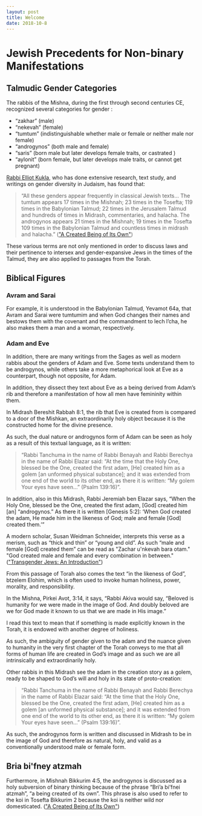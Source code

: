 ```yaml
---
layout: post
title: Welcome
date: 2018-10-8
---
```


# Jewish Precedents for Non-binary Manifestations

## Talmudic Gender Categories
The rabbis of the Mishna, during the first through second centuries CE, recognized several categories for gender :
- “zakhar” (male)
- “nekevah” (female)
- “tumtum” (indistinguishable whether male or female or neither male nor female)
- “androgynos” (both male and female)
- “saris” (born male but later develops female traits, or castrated )
- “aylonit” (born female, but later develops male traits, or cannot get pregnant)

[Rabbi Elliot Kukla](http://forward.com/news/180226/for-elliot-kukla-gender-transition-and-ordination/), who has done extensive research, text study, and writings on gender diversity in Judaism, has found that:
> “All these genders appear frequently in classical Jewish texts… The tumtum appears 17 times in the Mishnah; 23 times in the Tosefta; 119 times in the Babylonian Talmud; 22 times in the Jerusalem Talmud and hundreds of times in Midrash, commentaries, and halacha. The androgynos appears 21 times in the Mishnah; 19 times in the Tosefta 109 times in the Babylonian Talmud and countless times in midrash and halacha.” (["A Created Being of Its Own"](http://www.transtorah.org/PDFs/How_I_Met_the_Tumtum.pdf))

These various terms are not only mentioned in order to discuss laws and their pertinence to intersex and gender-expansive Jews in the times of the Talmud, they are also applied to passages from the Torah.

## Biblical Figures

### Avram and Sarai

For example, it is understood in the Babylonian Talmud, Yevamot 64a, that Avram and Sarai were tumtumim and when God changes their names and bestows them with the covenant and the commandment to lech l’cha, he also makes them a man and a woman, respectively.

### Adam and Eve

In addition, there are many writings from the Sages as well as modern rabbis about the genders of Adam and Eve. Some texts understand them to be androgynos, while others take a more metaphorical look at Eve as a counterpart, though not opposite, for Adam.

In addition, they dissect they text about Eve as a being derived from Adam’s rib and therefore a manifestation of how all men have femininity within them.

In Midrash Bereshit Rabbah 8:1, the rib that Eve is created from is compared to a door of the Mishkan, an extraordinarily holy object because it is the constructed home for the divine presence.

As such, the dual nature or androgynos form of Adam can be seen as holy as a result of this textual language, as it is written:
> “Rabbi Tanchuma in the name of Rabbi Benayah and Rabbi Berechya in the name of Rabbi Elazar said: “At the time that the Holy One, blessed be the One, created the first adam, [He] created him as a golem [an unformed physical substance]; and it was extended from one end of the world to its other end, as there it is written: “My golem Your eyes have seen…” (Psalm 139:16)”.

In addition, also in this Midrash, Rabbi Jeremiah ben Elazar says, “When the Holy One, blessed be the One, created the first adam, [God] created him [an] “androgynos.” As there it is written [Genesis 5:2]: ‘When God created the adam, He made him in the likeness of God; male and female [God] created them.’”

A modern scholar, Susan Weidman Schneider, interprets this verse as a merism, such as “thick and thin” or “young and old”. As such “male and female [God] created them” can be read as "Zachar u'nkevah bara otam." "God created male and female and every combination in between." (["Transgender Jews: An Introduction"](https://www.lilith.org/articles/transgender-jews/))


From this passage of Torah also comes the text “in the likeness of God”, btzelem Elohim, which is often used to invoke human holiness, power, morality, and responsibility.

In the Mishna, Pirkei Avot, 3:14, it says, “Rabbi Akiva would say, “Beloved is humanity for we were made in the image of God. And doubly beloved are we for God made it known to us that we are made in His image.”

I read this text to mean that if something is made explicitly known in the Torah, it is endowed with another degree of holiness.

As such, the ambiguity of gender given to the adam and the nuance given to humanity in the very first chapter of the Torah conveys to me that all forms of human life are created in God’s image and as such we are all intrinsically and extraordinarily holy.

Other rabbis in this Midrash see the adam in the creation story as a golem, ready to be shaped to God’s will and holy in its state of proto-creation:
> “Rabbi Tanchuma in the name of Rabbi Benayah and Rabbi Berechya in the name of Rabbi Elazar said: “At the time that the Holy One, blessed be the One, created the first adam, [He] created him as a golem [an unformed physical substance]; and it was extended from one end of the world to its other end, as there it is written: “My golem Your eyes have seen…” (Psalm 139:16)”.

As such, the androgynos form is written and discussed in Midrash to be in the image of God and therefore as natural, holy, and valid as a conventionally understood male or female form.

## Bria bi'fney atzmah

Furthermore, in Mishnah Bikkurim 4:5, the androgynos is discussed as a holy subversion of binary thinking because of the phrase “Bri’a bi’fnei atzmah”, “a being created of its own”.
This phrase is also used to refer to the koi in Tosefta Bikkurim 2 because the koi is neither wild nor domesticated. (["A Created Being of Its Own"](http://www.transtorah.org/PDFs/How_I_Met_the_Tumtum.pdf))
